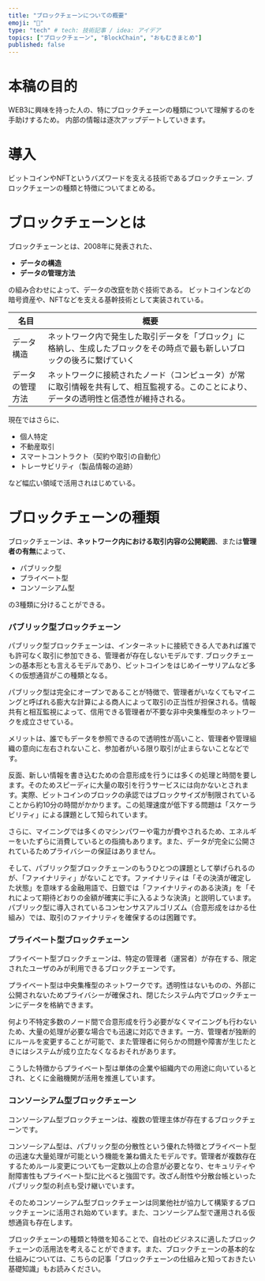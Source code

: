```yaml
---
title: "ブロックチェーンについての概要"
emoji: "📝"
type: "tech" # tech: 技術記事 / idea: アイデア
topics: ["ブロックチェーン", "BlockChain", "おもむきまとめ"]
published: false
---
```


# 本稿の目的
WEB3に興味を持った人の、特にブロックチェーンの種類について理解するのを手助けするため。
内部の情報は逐次アップデートしていきます。

# 導入
ビットコインやNFTというバズワードを支える技術であるブロックチェーン. ブロックチェーンの種類と特徴についてまとめる。


# ブロックチェーンとは
ブロックチェーンとは、2008年に発表された、
- **データの構造**
- **データの管理方法**

の組み合わせによって、データの改竄を防ぐ技術である。
ビットコインなどの暗号資産や、NFTなどを支える基幹技術として実装されている。

| 名目 | 概要 |
| ---- | ---- |
| データ構造 | ネットワーク内で発生した取引データを「ブロック」に格納し、生成したブロックをその時点で最も新しいブロックの後ろに繋げていく |
| データの管理方法 | ネットワークに接続されたノード（コンピュータ）が常に取引情報を共有して、相互監視する。このことにより、データの透明性と信憑性が維持される。 |


現在ではさらに、
- 個人特定
- 不動産取引
- スマートコントラクト（契約や取引の自動化）
- トレーサビリティ（製品情報の追跡）

など幅広い領域で活用されはじめている。

# ブロックチェーンの種類
ブロックチェーンは、**ネットワーク内における取引内容の公開範囲**、または**管理者の有無**によって、
- パブリック型
- プライベート型
- コンソーシアム型

の3種類に分けることができる。

### パブリック型ブロックチェーン
パブリック型ブロックチェーンは、インターネットに接続できる人であれば誰でも許可なく取引に参加できる、管理者が存在しないモデルです. ブロックチェーンの基本形とも言えるモデルであり、ビットコインをはじめイーサリアムなど多くの仮想通貨がこの種類となる。

パブリック型は完全にオープンであることが特徴で、管理者がいなくてもマイニングと呼ばれる膨大な計算による商人によって取引の正当性が担保される。情報共有と相互監視によって、信用できる管理者が不要な非中央集権型のネットワークを成立させている。

メリットは、誰でもデータを参照できるので透明性が高いこと、管理者や管理組織の意向に左右されないこと、参加者がいる限り取引が止まらないことなどです。

反面、新しい情報を書き込むための合意形成を行うには多くの処理と時間を要します。そのためスピーディに大量の取引を行うサービスには向かないとされます。実際、ビットコインのブロックの承認ではブロックサイズが制限されていることから約10分の時間がかかります。この処理速度が低下する問題は「スケーラビリティ」による課題として知られています。

さらに、マイニングでは多くのマシンパワーや電力が費やされるため、エネルギーをいたずらに消費しているとの指摘もあります。また、データが完全に公開されているためプライバシーの保証はありません。

そして、パブリック型ブロックチェーンのもうひとつの課題として挙げられるのが、「ファイナリティ」がないことです。ファイナリティは「その決済が確定した状態」を意味する金融用語で、日銀では「ファイナリティのある決済」を「それによって期待どおりの金額が確実に手に入るような決済」と説明しています。パブリック型に導入されているコンセンサスアルゴリズム（合意形成をはかる仕組み）では、取引のファイナリティを確保するのは困難です。

### プライベート型ブロックチェーン

プライベート型ブロックチェーンは、特定の管理者（運営者）が存在する、限定されたユーザのみが利用できるブロックチェーンです。

プライベート型は中央集権型のネットワークです。透明性はないものの、外部に公開されないためプライバシーが確保され、閉じたシステム内でブロックチェーンにデータを格納できます。

何より不特定多数のノード間で合意形成を行う必要がなくマイニングも行わないため、大量の処理が必要な場合でも迅速に対応できます。一方、管理者が独断的にルールを変更することが可能で、また管理者に何らかの問題や障害が生じたときにはシステムが成り立たなくなるおそれがあります。

こうした特徴からプライベート型は単体の企業や組織内での用途に向いているとされ、とくに金融機関が活用を推進しています。

### コンソーシアム型ブロックチェーン

コンソーシアム型ブロックチェーンは、複数の管理主体が存在するブロックチェーンです。

コンソーシアム型は、パブリック型の分散性という優れた特徴とプライベート型の迅速な大量処理が可能という機能を兼ね備えたモデルです。管理者が複数存在するためルール変更についても一定数以上の合意が必要となり、セキュリティや耐障害性もプライベート型に比べると強固です。改ざん耐性や分散台帳といったパブリック型の利点も受け継いでいます。

そのためコンソーシアム型ブロックチェーンは同業他社が協力して構築するブロックチェーンに活用され始めています。また、コンソーシアム型で運用される仮想通貨も存在します。

ブロックチェーンの種類と特徴を知ることで、自社のビジネスに適したブロックチェーンの活用法を考えることができます。また、ブロックチェーンの基本的な仕組みについては、こちらの記事「ブロックチェーンの仕組みと知っておきたい基礎知識」もお読みください。